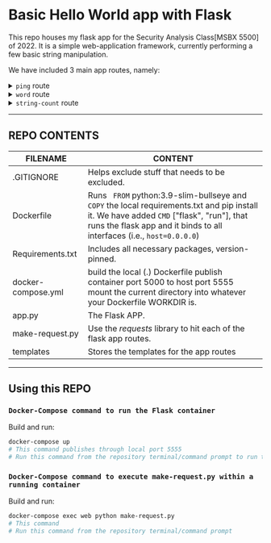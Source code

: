 # Basic Hello World app with Flask

This repo houses my flask app for the Security Analysis Class[MSBX 5500] of 2022. It is a simple web-application framework, currently performing a few basic string manipulation.

We have included 3 main app routes, namely:
        <details>
           <summary>`ping` route</summary>
           <p>This route returns "pong!" as the response in a JSON</p>
         </details>
         <details>
          <summary>`word` route</summary>
          <p>This route uses the python *requests* package to fetch a random word from [Random Word API](https://random-word-api.herokuapp.com/word?number=1 "Link Title"), which it then changes to upper case and then reverses the characters. The new word and the original word are combined into a JSON file and returned. </p>
        </details>
        <details>
         <summary>`string-count` route</summary>
         <p>The route returns the length of any given string, again in JSON format. I used https://reqbin.com/ to enter a string and check.</p>
        </details>

- - - -
## REPO CONTENTS

FILENAME  | CONTENT
------------- | -------------
.GITIGNORE  | Helps exclude stuff that needs to be excluded.
Dockerfile  | Runs ``` FROM``` python:3.9-slim-bullseye and ```COPY``` the local requirements.txt and pip install it. We have added ```CMD``` ["flask", "run"], that runs the flask app and it binds to all interfaces (i.e., ```host=0.0.0.0```)
Requirements.txt  | Includes all necessary packages, version-pinned.
docker-compose.yml  | build the local (.) Dockerfile publish container port 5000 to host port 5555 mount the current directory into whatever your Dockerfile WORKDIR is.
app.py  | The Flask APP.
make-request.py  | Use the *requests* library to hit each of the flask app routes.
templates  | Stores the templates for the app routes

- - - -

## Using this REPO
### `Docker-Compose command to run the Flask container`
Build and run:

```bash
docker-compose up
# This command publishes through local port 5555
# Run this command from the repository terminal/command prompt to run the flask container
```

### `Docker-Compose command to execute make-request.py within a running container`
Build and run:

```bash
docker-compose exec web python make-request.py
# This command
# Run this command from the repository terminal/command prompt
```
